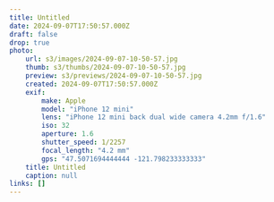 ```yaml
---
title: Untitled
date: 2024-09-07T17:50:57.000Z
draft: false
drop: true
photo:
    url: s3/images/2024-09-07-10-50-57.jpg
    thumb: s3/thumbs/2024-09-07-10-50-57.jpg
    preview: s3/previews/2024-09-07-10-50-57.jpg
    created: 2024-09-07T17:50:57.000Z
    exif:
        make: Apple
        model: "iPhone 12 mini"
        lens: "iPhone 12 mini back dual wide camera 4.2mm f/1.6"
        iso: 32
        aperture: 1.6
        shutter_speed: 1/2257
        focal_length: "4.2 mm"
        gps: "47.5071694444444 -121.798233333333"
    title: Untitled
    caption: null
links: []
---
```

